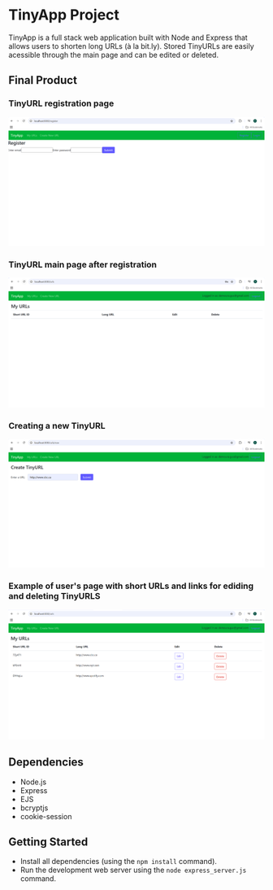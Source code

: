 # TinyApp Project

TinyApp is a full stack web application built with Node and Express that allows users to shorten long URLs (à la bit.ly). Stored TinyURLs are easily acessible through the main page and can be edited or deleted.

## Final Product

### TinyURL registration page
!["screenshot of the registration page"](https://github.com/DemouraGus/tinyapp/blob/master/docs/registration-page.png?raw=true)

### TinyURL main page after registration
!["screenshot of the main page after registration"](https://github.com/DemouraGus/tinyapp/blob/master/docs/urls-page.png?raw=true)

### Creating a new TinyURL
!["screenshot of Tinyapp short url creation page"](https://github.com/DemouraGus/tinyapp/blob/master/docs/create-tinyUrl-page.png?raw=true)

### Example of user's page with short URLs and links for ediding and deleting TinyURLS
!["screenshot of urls page after creating 3 short urls"](https://github.com/DemouraGus/tinyapp/blob/master/docs/populated-urls-page.png?raw=true)

## Dependencies

- Node.js
- Express
- EJS
- bcryptjs
- cookie-session

## Getting Started

- Install all dependencies (using the `npm install` command).
- Run the development web server using the `node express_server.js` command.